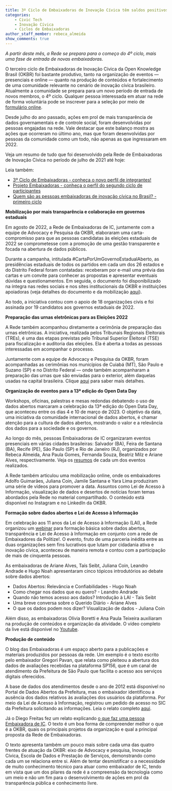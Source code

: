 ```yaml
---
title: 3º Ciclo de Embaixadoras de Inovação Cívica têm saldos positivos; confira balanço das ações do último ano
categories: 
    - Civic Tech
    - Inovação Cívica
    - Ciclos de Embaixadoras
author_staff_member: rebeca_almeida
show_comments: true
---
```

*A partir deste mês, a Rede se prepara para o começo do 4º ciclo, mais uma fase de entrada de novas embaixadoras.* 

O terceiro ciclo de Embaixadoras de Inovação Cívica da Open Knowledge Brasil (OKBR) foi bastante produtivo, tanto na organização de eventos — presenciais e online — quanto na produção de conteúdos e fortalecimento de uma comunidade relevante no cenário de inovação cívica brasileiro. Atualmente a comunidade se prepara para um novo período de entrada de novos membros, o 4º ciclo. Qualquer pessoa interessada em atuar na rede de forma voluntária pode se inscrever para a seleção por meio de [formulário online](https://docs.google.com/forms/d/1GoujW9EujR6PTOZkOvW2zysQzRAMpiPYL4zNaWW5o7Q/edit). 

Desde julho do ano passado, ações em prol de mais transparência de dados governamentais e de controle social, foram desenvolvidas por pessoas engajadas na rede. Vale destacar que este balanço mostra as ações que ocorreram no último ano, mas que foram desenvolvidas por pessoas da comunidade como um todo, não apenas as que ingressaram em 2022. 

Veja um resumo de tudo que foi desenvolvido pela Rede de Embaixadoras de Inovação Cívica no período de julho de 2021 até hoje: 

Leia também:

- [3º Ciclo de Embaixadoras - conheça o novo perfil de integrantes!](https://embaixadoras.ok.org.br/civic%20tech/2022/07/05/3o-ciclo-conheca-o-perfil/)
- [Projeto Embaixadoras - conheça o perfil do segundo ciclo de participantes](https://embaixadoras.ok.org.br/civic%20tech/2020/06/01/projeto-embaixadoras-conheca-o-perfil-do-segundo-ciclo-de-participantes/)
- [Quem são as pessoas embaixadoras de inovação cívica no Brasil? - primeiro ciclo](https://embaixadoras.ok.org.br/civic%20tech/democracy/serenata-de-amor/2019/11/08/quem-sao-as-pessoas-embaixadoras-de-inovacao-civica/)

**Mobilização por mais transparência e colaboração em governos estaduais**

Em agosto de 2022, a Rede de Embaixadoras de IC, juntamente com a equipe de Advocacy e Pesquisa da OKBR, elaboraram uma carta-compromisso para que as pessoas candidatas às eleições estaduais de 2022 se comprometesse com a promoção de uma gestão transparente e focada na abertura de dados públicos.

Durante a campanha, intitulada #CartaPorUmGovernoEstadualAberto, as presidências estaduais de todos os partidos em cada um dos 26 estados e do Distrito Federal foram contatadas: receberam por e-mail uma prévia das cartas e um convite para conhecer as propostas e apresentar eventuais dúvidas e questionamentos. Em seguida, o documento foi disponibilizado na íntegra nas redes sociais e nos sites institucionais da OKBR e instituições apoiadoras (veja detalhes do documento e da mobilização [aqui](https://embaixadoras.ok.org.br/civic%20tech/transpar%C3%AAncia/dados%20abertos/elei%C3%A7%C3%B5es/2022/08/16/conheca-as-cartas-da-campanha-governo-estadual-aberto/)). 

Ao todo, a iniciativa contou com o apoio de 18 organizações civis e foi assinada por 19 candidatos aos governos estaduais de 2022. 

**Preparação das urnas eletrônicas para as Eleições 2022**

A Rede também acompanhou diretamente a cerimônia de preparação das urnas eletrônicas. A iniciativa, realizada pelos Tribunais Regionais Eleitorais (TREs), é uma das etapas previstas pelo Tribunal Superior Eleitoral (TSE) para fiscalização e auditoria das eleições. Ela é aberta a todas as pessoas interessadas em acompanhar o processo. 

Juntamente com a equipe de Advocacy e Pesquisa da OKBR, foram acompanhadas as cerimônias nos municípios de Cuiabá (MT), São Paulo e Suzano (SP) e no Distrito Federal — onde também acompanharam a preparação das urnas que são enviadas para o exterior, além daquelas usadas na capital brasileira. Clique [aqui](https://embaixadoras.ok.org.br/transpar%C3%AAncia/elei%C3%A7%C3%B5es/2022/10/26/participacao-preparacao-de-urnas/) para saber mais detalhes. 

**Organização de eventos para a 13ª edição do Open Data Day**

Workshops, oficinas, palestras e mesas redondas debatendo o uso de dados abertos marcaram a celebração da 13ª edição do Open Data Day, que aconteceu entre os dias 4 e 10 de março de 2023. O objetivo da data, uma iniciativa da comunidade internacional de dados abertos, é chamar atenção para a cultura de dados abertos, mostrando o valor e a relevância dos dados para a sociedade e os governos.

Ao longo do mês, pessoas Embaixadoras de IC organizaram eventos presenciais em várias cidades brasileiras: Salvador (BA), Feira de Santana (BA), Recife (PE), São Paulo (SP) e Rio de Janeiro (RJ), organizados por Rebeca Almeida, Ana Paula Gomes, Fernanda Souza, Beatriz Milz e Ariane Alves, respectivamente. Veja os [resumos](https://embaixadoras.ok.org.br/open%20data%20day/eventos/dados%20abertos/2023/03/20/balanco-odds-2023/) de cada um dos eventos realizados. 

 A Rede também articulou uma mobilização online, onde os embaixadores Adolfo Guimarães, Juliana Coin, Jamile Santana e Yara Lima produziram uma série de vídeos para promover a data. Assuntos como Lei de Acesso à Informação, visualização de dados e desertos de notícias foram temas abordados pela Rede no material compartilhado. O conteúdo está disponível no Instagram e no LinkedIn da OKBR. 

**Formação sobre dados abertos e Lei de Acesso à Informação**

Em celebração aos 11 anos da Lei de Acesso à Informação (LAI), a Rede organizou um [webinar](https://embaixadoras.ok.org.br/abertura%20de%20dados/lei%20de%20acesso%20%C3%A0%20informa%C3%A7%C3%A3o/eventos/dados%20abertos/2023/05/19/parceria-politize/) para formação básica sobre dados abertos, transparência e Lei de Acesso à Informação em conjunto com a rede de Embaixadores da Politize!. O evento, fruto de uma parceria inédita entre as duas organizações sem fins lucrativos que lutam por cidadania ativa e inovação cívica, aconteceu de maneira remota e contou com a participação de mais de cinquenta pessoas.

As embaixadoras de Ariane Alves, Taís Seibt, Juliana Coin, Leandro Andrade e Hugo Noah apresentaram cinco tópicos introdutórios ao debate sobre dados abertos:

- Dados Abertos: Relevância e Confiabilidades - Hugo Noah 
- Como chegar nos dados que eu quero? - Leandro Andrade 
- Quando não temos acesso aos dados? Introdução à LAI - Taís Seibt 
- Uma breve conversa sobre o Querido Diário - Ariane Alves 
- O que os dados podem nos dizer? Visualização de dados - Juliana Coin

Além disso, as embaixadoras Olívia Boretti e Ana Paula Teixeira auxiliaram na produção de conteúdos e organização da atividade. O vídeo completo da live está disponível no [Youtube](https://www.youtube.com/watch?v=g2p8CaYr68Y&list=PLRwMsMitFb1VX8NGHZDDwkKCSzSu07OTN&index=16). 

**Produção de conteúdo**

O blog das Embaixadoras é um espaço aberto para a publicações e materiais produzidos por pessoas da rede. Um exemplo é o texto escrito pelo embaixador Gregori Pavan, que relata como pleiteou a abertura dos dados de avaliações recebidas na plataforma SP156, que é um canal de atendimento da Prefeitura de São Paulo que facilita o acesso aos serviços digitais oferecidos.

A base de dados dos atendimentos desde o ano de 2012 está disponível no Portal de Dados Abertos da Prefeitura, mas o embaixador identificou a ausência dos dados relativos às avaliações dos usuários da plataforma. Por meio da Lei de Acesso à Informação, registrou um pedido de acesso no SIC da Prefeitura solicitando as informações. Leia o relato completo [aqui](https://embaixadoras.ok.org.br/abertura%20de%20dados/lei%20de%20acesso%20%C3%A0%20informa%C3%A7%C3%A3o/prefeitura/2023/03/28/sp-comeca-divulgar-avaliacoes-recebidas-plataforma-sp156/). 

Já o Diego Freitas fez um relato explicando [o que faz uma pessoa Embaixadora de IC](https://embaixadoras.ok.org.br/2022/08/02/voce-precisa-conhecer-a-okbr/). O texto é um boa forma de compreender melhor o que é a OKBR, quais os principais projetos da organização e qual a principal proposta da Rede de Embaixadoras.

O texto apresenta também um pouco mais sobre cada uma das quatro frentes de atuação da OKBR: eixo de Advocacy e pesquisa, Inovação Cívica, Escola de Dados e Prestação de Serviços, demonstrando como cada um se relaciona entre si. Além de tentar desmistificar o a necessidade de muito conhecimento técnico para atuar como embaixador de IC, tendo em vista que um dos pilares da rede é a compreensão da tecnologia como um meio e não um fim para o desenvolvimento de ações em prol da transparência pública e conhecimento livre. 